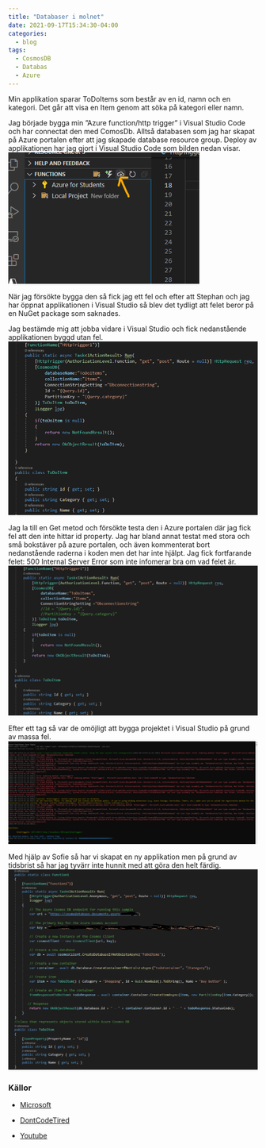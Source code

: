 ```yaml
---
title: "Databaser i molnet"
date: 2021-09-17T15:34:30-04:00
categories:
  - blog
tags:
  - CosmosDB
  - Databas
  - Azure
---
```


Min applikation sparar ToDoItems som består av en id, namn och en kategori. Det går att visa en Item genom att söka på kategori eller namn. 

Jag började bygga min ”Azure function/http trigger” i Visual Studio Code och har connectat den med ComosDb. Alltså databasen som jag har skapat på Azure portalen efter att jag skapade database resource group. Deploy av applikationen har jag gjort i Visual Studio Code som bilden nedan visar.
![Deploy](/assets/images/deploy.png)

När jag försökte bygga den så fick jag ett fel och efter att Stephan och jag har öppnat applikationen i Visual Studio så blev det tydligt att felet beror på en NuGet package som saknades. 

Jag bestämde mig att jobba vidare i Visual Studio och fick nedanstående applikationen byggd utan fel. 
![app](/assets/images/VSoK.png)  


Jag la till en Get metod och försökte testa den i Azure portalen där jag fick fel att den inte hittar id property. Jag har bland annat testat med stora och små bokstäver på azure portalen, och även kommenterat bort nedanstående raderna i koden men det har inte hjälpt. Jag fick fortfarande felet: 500 Internal Server Error som inte infomerar bra om vad felet är. 
![app2](/assets/images/vsOut.png) 


Efter ett tag så var de omöjligt att bygga projektet i Visual Studio på grund av massa fel.
![app3](/assets/images/error.png) 

Med hjälp av Sofie så har vi skapat en ny applikation men på grund av tidsbrist så har jag tyvärr inte hunnit med att göra den helt färdig. 
![app4](/assets/images/newapp.png) 


### Källor
- [Microsoft](https://docs.microsoft.com/en-us/azure/cosmos-db/sql/sql-api-get-started)

- [DontCodeTired](http://dontcodetired.com/blog/post/Reading-Azure-Cosmos-DB-Data-In-Azure-Functions)

- [Youtube](https://www.youtube.com/watch?v=AFF4kuBTtNg&t=1s)